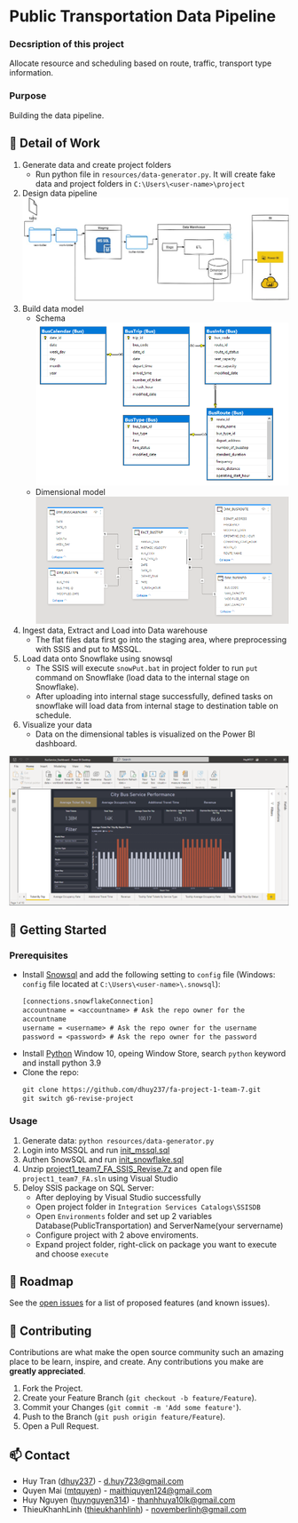 # Public Transportation Data Pipeline

### Decsription of this project

Allocate resource and scheduling based on route, traffic, transport type information.

### Purpose

Building the data pipeline.

## :bus: Detail of Work
1. Generate data and create project folders
    - Run python file in `resources/data-generator.py`. It will create fake data and project folders in `C:\Users\<user-name>\project`
2. Design data pipeline 
    ![image](./docs/architectural-design-data-pipeline.jpg)
3. Build data model
    - Schema
    ![image](./docs/database_model_in_mssql.png)
    - Dimensional model
    ![image](./docs/dimensional_model.png)
4. Ingest data, Extract and Load into Data warehouse
    - The flat files data first go into the staging area, where preprocessing with SSIS and put to MSSQL.
5. Load data onto Snowflake using snowsql
    - The SSIS will execute `snowPut.bat` in project folder to run `put` command on Snowflake (load data to the internal stage on Snowflake).
    - After uploading into internal stage successfully, defined tasks on snowflake will load data from internal stage to destination table on schedule.
6. Visualize your data
    - Data on the dimensional tables is visualized on the Power BI dashboard.

![image](./docs/PowerBI_dashboard.png)

## :rocket: Getting Started
### Prerequisites
- Install [Snowsql](https://docs.snowflake.com/en/user-guide/snowsql.html) and add the following setting to `config` file (Windows: `config` file located at `C:\Users\<user-name>\.snowsql`): 
    ```
    [connections.snowflakeConnection]
    accountname = <accountname> # Ask the repo owner for the accountname
    username = <username> # Ask the repo owner for the username
    password = <password> # Ask the repo owner for the password
    ```
- Install [Python](https://www.python.org/)
    Window 10, opeing Window Store, search `python` keyword and install python 3.9 
- Clone the repo:
    ```
    git clone https://github.com/dhuy237/fa-project-1-team-7.git
    git switch g6-revise-project
    ```

### Usage
1. Generate data: `python resources/data-generator.py`
2. Login into MSSQL and run [init_mssql.sql](./src/mssql/init_mssql.sql)
3. Authen SnowSQL and run [init_snowflake.sql](./src/snowflake/init_snowfalke.sql)
4. Unzip [project1_team7_FA_SSIS_Revise.7z](./src/project1_team7_FA_SSIS_Revise.7z) and open file `project1_team7_FA.sln` using Visual Studio
5. Deloy SSIS package on SQL Server:
    - After deploying by Visual Studio successfully
    - Open project folder in `Integration Services Catalogs\SSISDB`
    - Open `Environments` folder and set up 2 variables Database(PublicTransportation) and ServerName(your servername)
    - Configure project with 2 above enviroments.
    - Expand project folder, right-click on package you want to execute and choose `execute`
## :round_pushpin: Roadmap

See the [open issues](https://github.com/dhuy237/fa-project-1-team-7/issues) for a list of proposed features (and known issues).

## :hammer: Contributing

Contributions are what make the open source community such an amazing place to be learn, inspire, and create. Any contributions you make are **greatly appreciated**.

1. Fork the Project.
2. Create your Feature Branch (`git checkout -b feature/Feature`).
3. Commit your Changes (`git commit -m 'Add some feature'`).
4. Push to the Branch (`git push origin feature/Feature`).
5. Open a Pull Request.

## :mailbox: Contact
- Huy Tran ([dhuy237](https://github.com/dhuy237)) - d.huy723@gmail.com
- Quyen Mai ([mtquyen](https://github.com/mtquyen)) - maithiquyen124@gmail.com
- Huy Nguyen ([huynguyen314](https://github.com/huynguyen314)) - thanhhuya10lk@gmail.com
- ThieuKhanhLinh ([thieukhanhlinh](https://github.com/thieukhanhlinh)) - novemberlinh@gmail.com